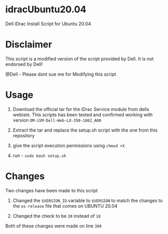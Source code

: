# idracUbuntu20.04
Dell iDrac Install Script for Ubuntu 20.04

# Disclaimer
This script is a modified version of the script provided by Dell. It is not endorsed by Dell!

@Dell - Please dont sue me for Modifying this script 


# Usage

1. Download the official tar for the iDrac Service module from dells webiste. This scripts has been tested and confirmed working with version `OM-iSM-Dell-Web-LX-350-1862_A00`

2. Extract the tar and replace the setup.sh script with the one from this repository

3. give the script execution permissions using `chmod +X` 

4. run - `sudo bash setup.sh`


# Changes 

Two changes have been made to this script

1. Changed the `$VERSION_ID` variable to `$VERSION` to match the changes to the `os-release` file that comes on UBUNTU 20.04

2. Changed the check to be `20` instead of `18`

Both of these changes were made on line `399`
